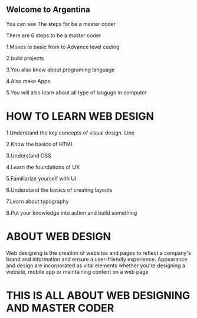 ## Welcome to Argentina 

You can see The steps for be a master coder

There are 6 steps to be a master coder 

1.Moves to basic from to Advance level coding 

2.build projects 

3.You also know about programing language

4.Also make Apps

5.You will also learn about all type of languge in computer

# HOW TO LEARN WEB DESIGN

1.Understand the key concepts of visual design. Line

2.Know the basics of HTML

3.Understand CSS

4.Learn the foundations of UX

5.Familiarize yourself with UI

6.Understand the basics of creating layouts

7.Learn about typography

8.Put your knowledge into action and build something

# ABOUT WEB DESIGN

Web designing is the creation of websites and pages to reflect a company's brand and information and ensure a user-friendly experience. Appearance and design are incorporated as vital elements whether you're designing a website, mobile app or maintaining content on a web page


# THIS IS ALL ABOUT WEB DESIGNING AND MASTER CODER 




